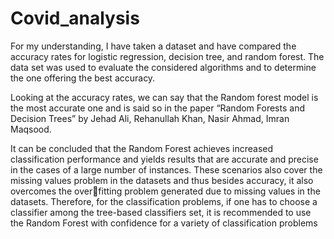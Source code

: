# Covid_analysis

For my understanding, I have taken a dataset and have compared the accuracy rates 
for logistic regression, decision tree, and random forest.
The data set was used to evaluate the considered algorithms and to determine the 
one offering the best accuracy.

Looking at the accuracy rates, we can say that the Random forest model is the most 
accurate one and is said so in the paper “Random Forests and Decision Trees” by 
Jehad Ali, Rehanullah Khan, Nasir Ahmad, Imran Maqsood.

It can be concluded that the Random Forest achieves increased
classification performance and yields results that are accurate and precise in the 
cases of a large number of instances. These scenarios also cover the missing values
problem in the datasets and thus besides accuracy, it also overcomes the overfitting problem generated due to missing values in the datasets. Therefore, for the
classification problems, if one has to choose a classifier among the tree-based 
classifiers set, it is recommended to use the Random Forest with confidence for a 
variety of classification problems
